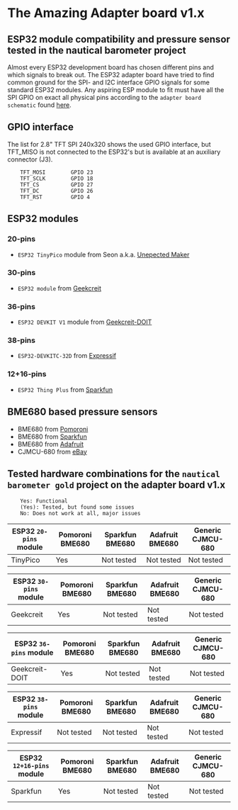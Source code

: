 # The Amazing Adapter board v1.x

## ESP32 module compatibility and pressure sensor tested in the nautical barometer project

Almost every ESP32 development board has chosen different pins and which signals to break out. 
The ESP32 adapter board have tried to find common ground for the SPI- and I2C interface GPIO signals 
for some standard ESP32 modules. Any aspiring ESP module to fit must have all the SPI GPIO on exact all physical pins 
according to the `adapter board schematic` found [here](https://github.com/DebinixTeam/esp32-adapter-board-v1x/blob/master/kicad/esp32-adapter-schematic-v1x.pdf).

## GPIO interface

The list for 2.8" TFT SPI 240x320 shows the used GPIO interface, but TFT_MISO is not connected to the ESP32's but is available at an auxiliary connector (J3).

        TFT_MOSI        GPIO 23
        TFT_SCLK        GPIO 18
        TFT_CS          GPIO 27
        TFT_DC          GPIO 26
        TFT_RST         GPIO 4

## ESP32 modules

### 20-pins

* `ESP32 TinyPico` module from Seon a.k.a. [Unepected Maker](https://www.amazon.com/Unexpected-Maker-TinyPICO-USB-C/dp/B0917V5YL3/ref=sr_1_1?dchild=1&m=A2V4DOMZNGA67Y&marketplaceID=ATVPDKIKX0DER&qid=1630760075&refinements=p_4%3AUnexpected%2BMaker&s=merchant-items&sr=1-1&th=1)

### 30-pins

* `ESP32 module` from [Geekcreit](https://www.banggood.com/Geekcreit-ESP32-WiFi+bluetooth-Development-Board-Ultra-Low-Power-Consumption-Dual-Cores-Pins-Unsoldered-p-1214159.html?cur_warehouse=CN&rmmds=buy)

### 36-pins

* `ESP32 DEVKIT V1` module from [Geekcreit-DOIT](https://www.banggood.com/ESP32-Development-Board-WiFi+bluetooth-Ultra-Low-Power-Consumption-Dual-Cores-ESP-32-ESP-32S-Board-p-1109512.html?utm_source=google&utm_medium=cpc_ods&utm_content=ana&utm_campaign=ana-sds-7hot-cnw-cpa-21sum&ad_id=537032142639&gclid=CjwKCAjwyvaJBhBpEiwA8d38vGUwFLiOZbcup5nLfNhI7nY7p0ouCBNeLso4Z4J0s2uPwkU7OCH6rhoCLLgQAvD_BwE&cur_warehouse=CN)

### 38-pins

* `ESP32-DEVKITC-32D` from [Expressif](https://www.mouser.com/ProductDetail/Espressif-Systems/ESP32-DevKitC-32D?qs=%252BEew9%252B0nqrDsObWEpDx6YQ==) 

### 12+16-pins

* `ESP32 Thing Plus` from [Sparkfun](https://www.sparkfun.com/products/15663)


## BME680 based pressure sensors

* BME680 from [Pomoroni](https://shop.pimoroni.com/products/bme680-breakout)
* BME680 from [Sparkfun](https://www.sparkfun.com/products/16466)
* BME680 from [Adafruit](https://learn.adafruit.com/adafruit-bme680-humidity-temperature-barometic-pressure-voc-gas)
* CJMCU-680 from [eBay](https://www.ebay.com/itm/CJMCU-680-BME680-Temperature-Humidity-Pressure-Sensor-Ultra-small-Board-Module-/401528135032?_ul=IN) 


## Tested hardware combinations for the `nautical barometer gold` project on the adapter board v1.x

        Yes: Functional
        (Yes): Tested, but found some issues
        No: Does not work at all, major issues


| ESP32 `20-pins` module | Pomoroni BME680 | Sparkfun BME680 | Adafruit BME680 | Generic CJMCU-680
| -----------------------|-----------------|-----------------|-----------------|-------------------
| TinyPico               | Yes             | Not tested      | Not tested      | Not tested


| ESP32 `30-pins` module | Pomoroni BME680 | Sparkfun BME680 | Adafruit BME680 | Generic CJMCU-680
| -----------------------|-----------------|-----------------|-----------------|-------------------
| Geekcreit              | Yes             | Not tested      | Not tested      | Not tested


| ESP32 `36-pins` module | Pomoroni BME680 | Sparkfun BME680 | Adafruit BME680 | Generic CJMCU-680
| -----------------------|-----------------|-----------------|-----------------|-------------------
| Geekcreit-DOIT         | Yes             | Not tested      | Not tested      | Not tested 


| ESP32 `38-pins` module | Pomoroni BME680 | Sparkfun BME680 | Adafruit BME680 | Generic CJMCU-680
| -----------------------|-----------------|-----------------|-----------------|-------------------
| Expressif              | Not tested      | Not tested      | Not tested      | Not tested


| ESP32 `12+16-pins` module | Pomoroni BME680 | Sparkfun BME680 | Adafruit BME680 | Generic CJMCU-680
| ------------------------|-----------------|-----------------|-------------------|-------------------
| Sparkfun                | Yes             | Not tested      | Not tested        | Not tested



